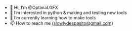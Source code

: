 - 👋 Hi, I’m @OptimaLGFX
- 👀 I’m interested in python & making and testing new tools
- 🌱 I’m currently learning how to make tools
- 📫 How to reach me (slowlydespasito@gmail.com)

<!---
OptimaLGFX/OptimaLGFX is a ✨ special ✨ repository because its `README.md` (this file) appears on your GitHub profile.
You can click the Preview link to take a look at your changes.
--->
